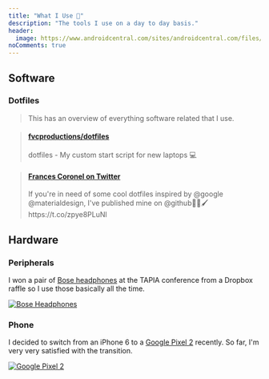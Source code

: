```yaml
---
title: "What I Use 📱️"
description: "The tools I use on a day to day basis."
header:
  image: https://www.androidcentral.com/sites/androidcentral.com/files/styles/xlarge_wm_brw/public/article_images/2017/10/google-pixel-2-pixel-2-xl-hands-on-2.jpg?itok=VpfmIhOM
noComments: true
---
```


## Software

### Dotfiles

> This has an overview of everything software related that I use.

<blockquote class="embedly-card"><h4><a href="https://github.com/fvcproductions/dotfiles">fvcproductions/dotfiles</a></h4><p>dotfiles - My custom start script for new laptops 💻</p></blockquote>
<script async src="//cdn.embedly.com/widgets/platform.js" charset="UTF-8"></script>

<blockquote class="embedly-card"><h4><a href="https://twitter.com/fvcproductions/status/927052673781719040">Frances Coronel on Twitter</a></h4><p>If you're in need of some cool dotfiles inspired by @google @materialdesign, I've published mine on @github🎨🎉🖌️ https://t.co/zpye8PLuNl</p></blockquote>

## Hardware

### Peripherals

I won a pair of [Bose headphones](https://www.bose.com/en_us/products/headphones.html) at the TAPIA conference from a Dropbox raffle so I use those basically all the time.

[![Bose Headphones](https://assets.bose.com/content/dam/Bose_DAM/Web/consumer_electronics/global/categories/subcategory_wireless_headphones/wh_subcat_best_QC35_1x1.psd/_jcr_content/renditions/cq5dam.web.320.320.png)](https://www.bose.com/en_us/products/headphones.html)

### Phone

I decided to switch from an iPhone 6 to a [Google Pixel 2](https://store.google.com/product/pixel_2) recently. So far, I'm very very satisfied with the transition.

[![Google Pixel 2](https://i.imgur.com/ybYLqSn.png)](https://store.google.com/product/pixel_2)
